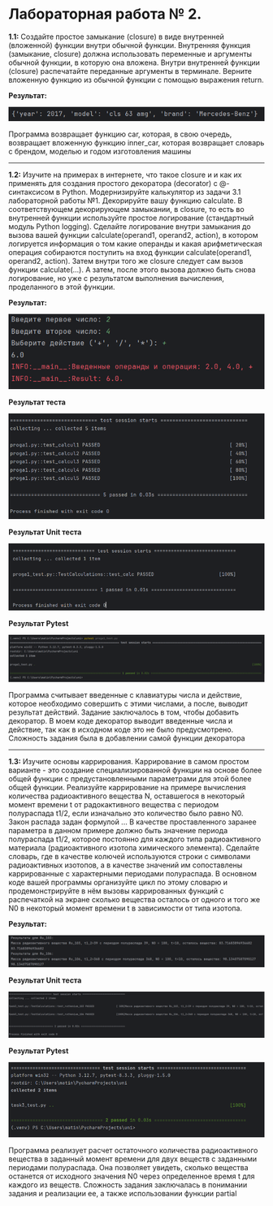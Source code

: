 # Лабораторная работа № 2.
**1.1:** Создайте простое замыкание (closure) в виде внутренней (вложенной) функции внутри обычной функции. Внутренняя функция (замыкание, closure) должна использовать переменные и аргументы обычной функции, в которую она вложена. Внутри внутренней функции (closure) распечатайте переданные аргументы в терминале. Верните вложенную функцию из обычной функции с помощью выражения return.

**Результат:**

![Лабораторная работа 2. Задание 1](https://github.com/jamanuriyeva/Programming-3-sem/blob/main/Лабораторная%20работа%20№2/images/res1.png)

Программа возвращает функцию car, которая, в свою очередь, возвращает вложенную функцию inner_car, которая возвращает словарь с брендом, моделью и годом изготовления машины

---

**1.2:** Изучите на примерах в интернете, что такое closure и и как их применять для создания простого декоратора (decorator) с @-синтаксисом в Python. Модернизируйте калькулятор из задачи 3.1 лабораторной работы №1. Декорируйте вашу функцию calculate. В соответствующем декорирующем замыкании, в сlosure, то есть во внутренней функции используйте простое логирование (стандартный модуль Python logging). Сделайте логирование внутри замыкания до вызова вашей функции calculate(operand1, operand2, action), в котором логируется информация о том какие операнды и какая арифметическая операция собираются поступить на вход функции calculate(operand1, operand2, action). Затем внутри того же closure следует сам вызов функции calculate(...). А затем, после этого вызова должно быть снова логирование, но уже с результатом выполнения вычисления, проделанного в этой функции.

**Результат:**

![Лабораторная работа 2. Задание 2](https://github.com/jamanuriyeva/Programming-3-sem/blob/main/Лабораторная%20работа%20№2/images/res2.png)

**Результат теста**

![Лабораторная работа 2. Задание 2. Тест](https://github.com/jamanuriyeva/Programming-3-sem/blob/main/Лабораторная%20работа%20№2/images/res2_test.png)

**Результат Unit теста**

![Лабораторная работа 2. Задание 2. Unit Тест](https://github.com/jamanuriyeva/Programming-3-sem/blob/main/Лабораторная%20работа%20№2/images/res2_utest.png)

**Результат Pytest**

![Лабораторная работа 2. Задание 2. Pytest Тест](https://github.com/jamanuriyeva/Programming-3-sem/blob/main/Лабораторная%20работа%20№2/images/res2_pytest.png)

Программа считывает введенные с клавиатуры числа и действие, которое необходимо совершить с этими числами, а после, выводит результат действий. Задание заключалось в том, чтобы добавить декоратор. В моем коде декоратор выводит введенные числа и действие, так как в исходном коде это не было предусмотрено. Сложность задания была в добавлении самой функции декоратора

---

**1.3:** Изучите основы каррирования. Каррирование в самом простом варианте - это создание специализированной функции на основе более
общей функции с предустановленными параметрами для этой более общей функции. Реализуйте каррирование на примере вычисления количества радиоактивного вещества N, оставшегося в некоторый момент времени t от радокактивного вещества с периодом полураспада t1/2, если изначально это количество было равно N0. Закон распада
задан формулой ... В качестве проставленного заранее параметра в данном примере должно быть значение периода полураспада t1/2, которое постоянно для
каждого типа радиоактивного материала (радиоактивного изотопа химического элемента). Сделайте словарь, где в качестве колючей используются строки с символами радиоактивных изотопов, а в качестве значений им сопоставлены каррированные с характерными периодами полураспада. В основном коде вашей программы организуйте цикл по этому словарю и продемонстрируйте в нём вызовы каррированных функций с распечаткой на экране сколько вещества осталось от одного и того же N0 в некоторый момент времени t в зависимости от типа изотопа.

**Результат:**

![Лабораторная работа 2. Задание 3](https://github.com/jamanuriyeva/Programming-3-sem/blob/main/Лабораторная%20работа%20№2/images/res3.png)

**Результат Unit теста**

![Лабораторная работа 2. Задание 2. Unit Тест](https://github.com/jamanuriyeva/Programming-3-sem/blob/main/Лабораторная%20работа%20№2/images/res3_utest.png)

**Результат Pytest**

![Лабораторная работа 2. Задание 2. Pytest Тест](https://github.com/jamanuriyeva/Programming-3-sem/blob/main/Лабораторная%20работа%20№2/images/res3_pytest.png)

Программа реализует расчет остаточного количества радиоактивного вещества в заданный момент времени для двух веществ с заданными периодами полураспада. Она позволяет увидеть, сколько вещества останется от исходного значения N0 через определенное время t для каждого из веществ. Сложность задания заключалась в понимании задания и реализации ее, а также использовании функции partial
